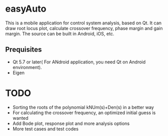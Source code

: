 # easyAuto

This is a mobile application for control system analysis, based on Qt. It
can draw root locus plot, calculate crossover frequency, phase margin and
gain margin. The source can be built in Android, iOS, etc.

## Prequisites
* Qt 5.7 or later( For ANdroid application, you need Qt on Android environment).
* Eigen

# TODO
* Sorting the roots of the polynomial kNUm(s)+Den(s) in a better way
* For calculating the crossover frequency, an optimized initial guess is wanted
* Add Bode plot, response plot and more analysis options
* More test cases and test codes

